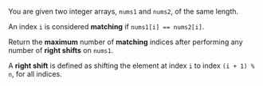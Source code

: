 You are given two integer arrays, `nums1` and `nums2`, of the same length.

An index `i` is considered **matching** if `nums1[i] == nums2[i]`.

Return the **maximum** number of **matching** indices after performing any number of **right shifts** on `nums1`.

A **right shift** is defined as shifting the element at index `i` to index `(i + 1) % n`, for all indices.